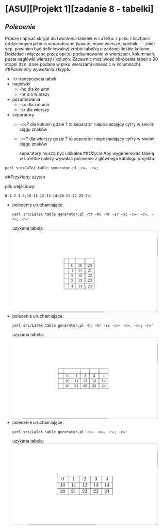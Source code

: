 # **[ASU][Projekt 1][zadanie 8 - tabelki]**
## *Polecenie*
Proszę napisać skrypt do tworzenia tabelek w LaTeXu: z pliku z liczbami oddzielonymi jakimiś separatorami
(spacje, nowe wiersze, średniki — zbiór sep. powinien być definiowalny) zrobić tabelkę o zadanej liczbie
kolumn. Dokładać (włączane przez opcje) podsumowanie w wierszach, kolumnach, puste nagłówki wierszy
i kolumn. Zapewnić możliwość obrócenia tabeli o 90 stopni (tzn. dane podane w pliku wierszami umieścić
w kolumnach).
##*Parametry wywołania skryptu*
* -tr transpozycja tabeli
* nagłówki
    * -hc dla kolumn
    * -hr dla wierszy
* posumowania
    * -sc dla kolumn
    * -sr dla wierszy
* separatory
  * -c=? dla kolumn gdzie ? to separator nieposiadający cyfry w swoim ciągu znaków
  * -r=? dla wierszy gdzie ? to separator nieposiadający cyfry w swoim ciągu znaków
    
    separatory muszą być unikalne 
##*Użycie*
Aby wygenerować tabelę w LaTeXie należy wywołać polecenie z głównego katalogu projektu:
```
perl src/LaTeX table generator.pl -c=- -r=;
```
##*Przykłady użycia*

plik wejściowy:
``` text
0-1-2-3-4;10-11-12-13-14;20-21-22-23-24;
```
*
    polecenie uruchamiające:
    ``` text
    perl src/LaTeX table generator.pl -tr -hc -hr -sr -sc -c=- -c=. -r=; -r='
    ```
    uzykana tabela:
    ![tabela 1](documentation/Zrzut%20ekranu%20z%202019-10-22%2021-07-58.png)
*
    polecenie uruchamiające:
    ``` text
    perl src/LaTeX table generator.pl -hc -hr -sc -c=- -c=. -r=; -r='
    ```
    uzykana tabela:
    ![tabela 2](documentation/Zrzut%20ekranu%20z%202019-10-22%2021-13-05.png)
*
    polecenie uruchamiające:
    ``` text
    perl src/LaTeX table generator.pl -c=- -c=. -r=; -r='
    ```
    uzykana tabela:
    ![tabela 3](documentation/Zrzut%20ekranu%20z%202019-10-22%2021-16-34.png)
